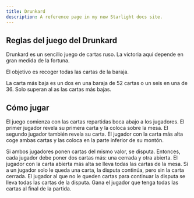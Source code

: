 ```yaml
---
title: Drunkard
description: A reference page in my new Starlight docs site.
---
```


## Reglas del juego del Drunkard

Drunkard es un sencillo juego de cartas ruso. La victoria aquí depende en gran medida de la fortuna.

El objetivo es recoger todas las cartas de la baraja.

La carta más baja es un dos en una baraja de 52 cartas o un seis en una de 36. Solo superan al as las cartas más bajas.

## Cómo jugar

El juego comienza con las cartas repartidas boca abajo a los jugadores. El primer jugador revela su primera carta y la coloca sobre la mesa. El segundo jugador también revela su carta. El jugador con la carta más alta coge ambas cartas y las coloca en la parte inferior de su montón.

Si ambos jugadores ponen cartas del mismo valor, se disputa. Entonces, cada jugador debe poner dos cartas más: una cerrada y otra abierta. El jugador con la carta abierta más alta se lleva todas las cartas de la mesa. Si a un jugador solo le queda una carta, la disputa continúa, pero sin la carta cerrada. El jugador al que no le queden cartas para continuar la disputa se lleva todas las cartas de la disputa. Gana el jugador que tenga todas las cartas al final de la partida.